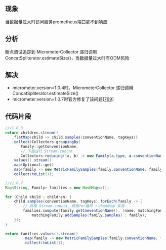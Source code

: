 ## 现象
当数据量过大时访问服务prometheus端口拿不到响应

## 分析
断点调试追踪到 MicrometerCollector 递归调用 ConcatSpliterator.estimateSize()，当数据量过大时有OOM风险

## 解决 
* micrometer.version=1.0.4时，MicrometerCollector 递归调用 ConcatSpliterator.estimateSize()
* micrometer.version=1.0.7时官方修复了该问题[[769](https://github.com/micrometer-metrics/micrometer/issues/769)]

## 代码片段

```java
//v1.0.3
return children.stream()
   .flatMap(child -> child.samples(conventionName, tagKeys))
   .collect(Collectors.groupingBy(
       Family::getConventionName,
       // 下面这行 Stream.concat
       Collectors.reducing((a, b) -> new Family(a.type, a.conventionName, Stream.concat(a.samples, b.samples)))))
   .values().stream()
   .map(Optional::get)
   .map(family -> new MetricFamilySamples(family.conventionName, family.type, help, family.samples.collect(toList())))
   .collect(toList());
```

```java
//v1.0.7
Map<String, Family> families = new HashMap<>();
 
for (Child child : children) {
    child.samples(conventionName, tagKeys).forEach(family -> {
        // 弃用 Stream.concat，改用for循环 + HashMap 实现
        families.compute(family.getConventionName(), (name, matchingFamily) -> matchingFamily != null ?
            matchingFamily.addSamples(family.samples) : family);
    });
}
 
return families.values().stream()
        .map(family -> new MetricFamilySamples(family.conventionName, family.type, help, family.samples))
        .collect(toList());
```

